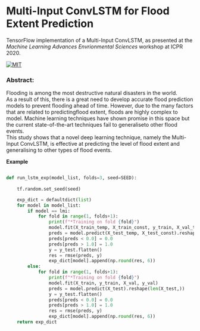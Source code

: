 # Multi-Input ConvLSTM for Flood Extent Prediction
TensorFlow implementation of a Multi-Input ConvLSTM, as presented at the *Machine Learning Advances Envrionmental Sciences* workshop at ICPR 2020.



[![MIT](https://img.shields.io/github/license/leomuckley/malawi-flood-prediction?logo=MIT)](/LICENSE)



### Abstract:
Flooding is among the most destructive natural disasters in the world.  
As a result of this, there is a great need to develop accurate flood prediction models to prevent 
flooding ahead of time. However, due to the many factors that are related to predictingflood extent, 
floods are highly complex to model.  Machine learning techniques have shown promise in this space but
the current state-of-the-art techniques fail to generaliseto other flood events.  
This study shows that a novel deep learning technique, namely the Multi-Input ConvLSTM, is effective at predicting the level of flood extent and generalising to other types of flood events.


**Example**

``` python

def run_lstm_exp(model_list, folds=3, seed=SEED):
    
    tf.random.set_seed(seed)

    exp_dict = defaultdict(list)
    for model in model_list:
        if model == lmi:
            for fold in range(1, folds+1):
                print(f"*Training on fold {fold}")
                model.fit(X_train_temp, X_train_const, y_train, X_val_temp, X_val_const, y_val)
                preds = model.predict(X_test_temp, X_test_const).reshape(len(X_test,))
                preds[preds < 0.0] = 0.0
                preds[preds > 1.0] = 1.0   
                y = y_test.flatten()
                res = rmse(preds, y)
                exp_dict[model].append(np.round(res, 6))
        else:
            for fold in range(1, folds+1):
                print(f"*Training on fold {fold}")
                model.fit(X_train, y_train, X_val, y_val)
                preds = model.predict(X_test).reshape(len(X_test,))
                y = y_test.flatten()
                preds[preds < 0.0] = 0.0
                preds[preds > 1.0] = 1.0                 
                res = rmse(preds, y)
                exp_dict[model].append(np.round(res, 6))
    return exp_dict

```

